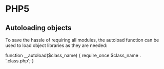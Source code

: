 # PHP5


## Autoloading objects

To save the hassle of requiring all modules, the autoload function can be used to load object libraries as they are needed:

  function __autoload($class_name) {
     require_once $class_name . '.class.php';
  }